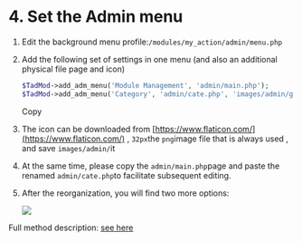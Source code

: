 # 4. Set the Admin menu

1. Edit the background menu profile:`/modules/my_action/admin/menu.php`
2. Add the following set of settings in one menu \(and also an additional physical file page and icon\)

   ```php
   $TadMod->add_adm_menu('Module Management', 'admin/main.php');
   $TadMod->add_adm_menu('Category', 'admin/cate.php', 'images/admin/group.png');
   ```

   Copy

3. The icon can be downloaded from [https://www.flaticon.com/](https://www.flaticon.com/) , `32px`the `png`image file that is always used , and save `images/admin/`it
4. At the same time, please copy the `admin/main.php`page and paste the renamed `admin/cate.php`to facilitate subsequent editing.
5. After the reorganization, you will find two more options: 

   ![](https://campus-xoops.tn.edu.tw/uploads/tad_book3/image/47/%E7%81%AB%E7%8B%90%E6%88%AA%E5%9B%BE_2020-05-27T08-54-14.997Z.png)

Full method description: [see here](https://xoops.gitbook.io/jill-lazy-framework-api/2.tadmod-class/untitled/2-6-add-background-menu-add_adm_menu-usdtitle-usdvalue)

